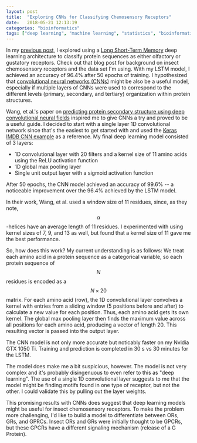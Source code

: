 ```yaml
---
layout: post
title:  "Exploring CNNs for Classifying Chemosensory Receptors"
date:   2018-05-21 12:13:19
categories: "bioinformatics"
tags: ["deep learning", "machine learning", "statistics", "bioinformatics"]
---
```


In my [previous post](/bioinformatics/2018/05/20/chemosensory-lstm.html), I explored using a [Long Short-Term Memory](https://en.wikipedia.org/wiki/Long_short-term_memory) deep learning architecture to classify protein sequences as either olfactory or gustatory receptors.  Check out that blog post for background on insect chemosensory receptors and the data set I'm using.  With my LSTM model, I achieved an accuracy of 96.4% after 50 epochs of training.  I hypothesized that [convolutional neural networks (CNNs)](https://en.wikipedia.org/wiki/Convolutional_neural_network) might be also be a useful model, especially if multiple layers of CNNs were used to correspond to the different levels (primary, secondary, and tertiary) organization within protein structures.

Wang, et al.'s paper on [predicting protein secondary structure using deep convolutional neural fields](https://www.nature.com/articles/srep18962) inspired me to give CNNs a try and proved to be a useful guide.  I decided to start with a single layer 1D convolutional network since that's the easiest to get started with and used the [Keras IMDB CNN example](https://github.com/keras-team/keras/blob/ce4947cbaf380589a63def4cc6eb3e460c41254f/examples/imdb_cnn.py) as a reference.  My final deep learning model consisted of 3 layers:

* 1D convolutional layer with 20 filters and a kernel size of 11 amino acids using the ReLU activation function
* 1D global max pooling layer
* Single unit output layer with a sigmoid activation function

After 50 epochs, the CNN model achieved an accuracy of 99.6% -- a noticeable improvement over the 96.4% achieved by the LSTM model.

In their work, Wang, et al. used a window size of 11 residues, since, as they note, $$\alpha$$-helices have an average length of 11 residues.  I experimented with using kernel sizes of 7, 9, and 13 as well, but found that a kernel size of 11 gave me the best performance.

So, how does this work?  My current understanding is as follows: We treat each amino acid in a protein sequence as a categorical variable, so each protein sequence of $$N$$ residues is encoded as a $$N \times 20$$ matrix.  For each amino acid (row), the 1D convolutional layer convolves a kernel with entries from a sliding window (5 positions before and after) to calculate a new value for each position.  Thus, each amino acid gets its own kernel.  The global max pooling layer then finds the maximum value across all positions for each amino acid, producing a vector of length 20.  This resulting vector is passed into the output layer.

The CNN model is not only more accurate but noticably faster on my Nvidia GTX 1050 Ti.  Training and prediction is completed in 30 s vs 30 minutes for the LSTM.

The model does make me a bit suspicious, however.  The model is not very complex and it's probably disingenuous to even refer to this as "deep learning".  The use of a single 1D convolutional layer suggests to me that the model might be finding motifs found in one type of receptor, but not the other.  I could validate this by pulling out the layer weights.

This promising results with CNNs does suggest that deep learning models might be useful for insect chemosensory receptors.  To make the problem more challenging, I'd like to build a model to differentiate between ORs, GRs, and GPRCs.  Insect ORs and GRs were initially thought to be GPCRs, but these GPCRs have a different signaling mechanism (release of a G Protein).
